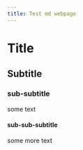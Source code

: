 ```yaml
---
title: Test md webpage
---
```


Title
=====

Subtitle
--------

### sub-subtitle

some text

#### sub-sub-subtitle

some more text
